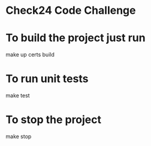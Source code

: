 # Check24 Code Challenge

# To build the project just run
make up certs build 

# To run unit tests
make test

# To stop the project
make stop
